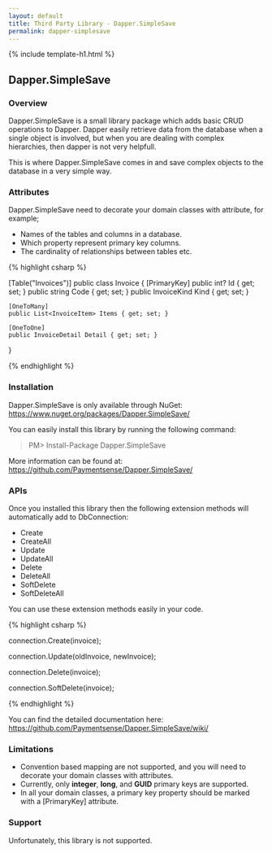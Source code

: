 ```yaml
---
layout: default
title: Third Party Library - Dapper.SimpleSave
permalink: dapper-simplesave
---
```


{% include template-h1.html %}

## Dapper.SimpleSave

### Overview

Dapper.SimpleSave is a small library package which adds basic CRUD operations to Dapper. Dapper easily retrieve data from the database when a single object is involved, but when you are dealing with complex hierarchies, then dapper is not very helpfull. 

This is where Dapper.SimpleSave comes in and save complex objects to the database in a very simple way.

### Attributes

Dapper.SimpleSave need to decorate your domain classes with attribute, for example; 

- Names of the tables and columns in a database.
- Which property represent primary key columns. 
- The cardinality of relationships between tables etc.

{% highlight csharp %}

[Table("Invoices")]
public class Invoice
{
    [PrimaryKey]
    public int? Id { get; set; }
    public string Code { get; set; }
    public InvoiceKind Kind { get; set; }

    [OneToMany]
    public List<InvoiceItem> Items { get; set; }

    [OneToOne]
    public InvoiceDetail Detail { get; set; }
}

{% endhighlight %}

### Installation

Dapper.SimpleSave is only available through NuGet: <a href="https://www.nuget.org/packages/Dapper.SimpleSave/" target="_blank">https://www.nuget.org/packages/Dapper.SimpleSave/</a>

You can easily install this library by running the following command:

> PM> Install-Package Dapper.SimpleSave 

More information can be found at: <a href="https://github.com/Paymentsense/Dapper.SimpleSave/" target="_blank">https://github.com/Paymentsense/Dapper.SimpleSave/</a>

### APIs

Once you installed this library then the following extension methods will automatically add to DbConnection:

- Create
- CreateAll
- Update
- UpdateAll
- Delete
- DeleteAll
- SoftDelete
- SoftDeleteAll

You can use these extension methods easily in your code.

{% highlight csharp %}

connection.Create(invoice);

connection.Update(oldInvoice, newInvoice);

connection.Delete(invoice);

connection.SoftDelete(invoice);

{% endhighlight %}

You can find the detailed documentation here: <a href="https://github.com/Paymentsense/Dapper.SimpleSave/wiki/" target="_blank">https://github.com/Paymentsense/Dapper.SimpleSave/wiki/</a>

### Limitations

- Convention based mapping are not supported, and you will need to decorate your domain classes with attributes.
- Currently, only **integer**, **long**, and **GUID** primary keys are supported.
- In all your domain classes, a primary key property should be marked with a [PrimaryKey] attribute.

### Support

Unfortunately, this library is not supported.
